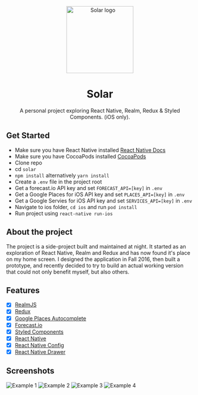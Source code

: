 <div align="center">
  <img alt="Solar logo" width="180" src="https://raw.githubusercontent.com/Thomas0c/solar-weather/master/ios/solar/Images.xcassets/AppIcon.appiconset/Solar_60%403x.png" />
  <h1>
    Solar
  </h1>
  <p>
   A personal project exploring React Native, Realm, Redux & Styled Components. (iOS only).
  </p>
</div>

## Get Started
- Make sure you have React Native installed [React Native Docs](https://facebook.github.io/react-native/docs/getting-started.html)
- Make sure you have CocoaPods installed [CocoaPods](https://cocoapods.org/)
- Clone repo
- cd `solar`
- `npm install` alternatively `yarn install`
- Create a `.env` file in the project root
- Get a forecast.io API key and set `FORECAST_API=[key]` in `.env`
- Get a Google Places for iOS API key and set `PLACES_API=[key]` in `.env`
- Get a Google Servies for iOS API key and set `SERVICES_API=[key]` in `.env`
- Navigate to ios folder, `cd ios` and run `pod install`
- Run project using `react-native run-ios`

## About the project
The project is a side-project built and maintained at night. It started as an exploration of React Native, Realm and Redux and has now found it's place on my home screen. I designed the application in Fall 2016, then built a prototype, and recently decided to try to build an actual working version that could not only benefit myself, but also others.

## Features
- [x] [RealmJS](https://github.com/realm/realm-js)
- [x] [Redux](https://github.com/reactjs/redux)
- [x] [Google Places Autocomplete](https://developers.google.com/places/web-service/autocomplete)
- [x] [Forecast.io](http://expressjs.com/)
- [x] [Styled Components](https://github.com/styled-components/styled-components)
- [x] [React Native](https://facebook.github.io/react-native/)
- [x] [React Native Config](https://github.com/luggit/react-native-config)
- [x] [React Native Drawer](https://github.com/root-two/react-native-drawer)

## Screenshots
![Example 1](https://raw.githubusercontent.com/Thomas0c/solar-weather/master/screenshots/screen_1.png)
![Example 2](https://raw.githubusercontent.com/Thomas0c/solar-weather/master/screenshots/screen_2.png)
![Example 3](https://raw.githubusercontent.com/Thomas0c/solar-weather/master/screenshots/screen_3.png)
![Example 4](https://raw.githubusercontent.com/Thomas0c/solar-weather/master/screenshots/screen_4.png)
